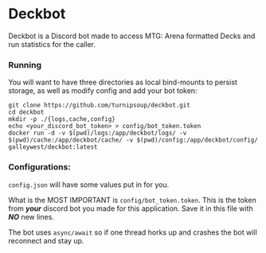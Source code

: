 # Deckbot
Deckbot is a Discord bot made to access MTG: Arena formatted Decks and run statistics for the caller.

### Running
You will want to have three directories as local bind-mounts to persist storage, as well as modify config and add your bot token:

```
git clone https://github.com/turnipsoup/deckbot.git
cd deckbot
mkdir -p ./{logs,cache,config}
echo <your_discord_bot_token> > config/bot_token.token
docker run -d -v $(pwd)/logs:/app/deckbot/logs/ -v $(pwd)/cache:/app/deckbot/cache/ -v $(pwd)/config:/app/deckbot/config/ galleywest/deckbot:latest
```

### Configurations:
`config.json` will have some values put in for you.

What is the MOST IMPORTANT is `config/bot_token.token`. This is the token from ***your*** discord bot you made for this application. Save it in this file with ***NO*** new lines.

The bot uses `async/await` so if one thread horks up and crashes the bot will reconnect and stay up.
